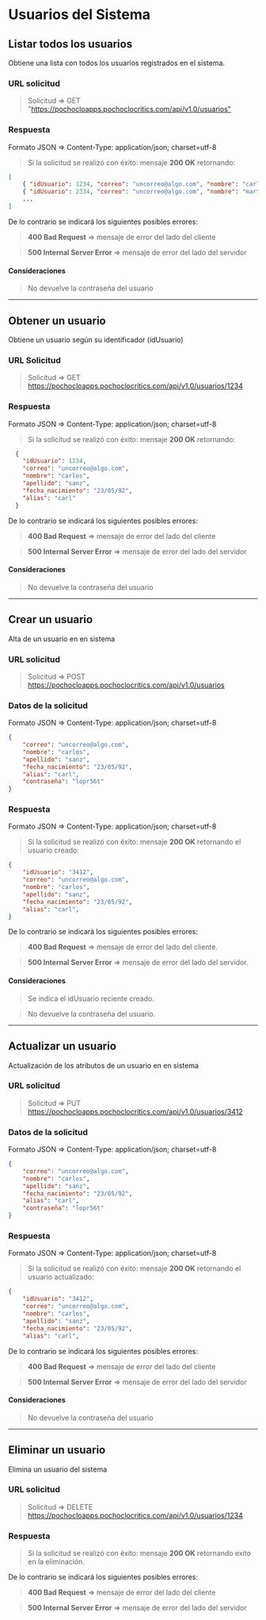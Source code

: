 # Usuarios del Sistema

## Listar todos los usuarios

Obtiene una lista con todos los usuarios registrados en el sistema.

### URL solicitud

> Solicitud => GET "<https://pochocloapps.pochoclocritics.com/api/v1.0/usuarios">

### Respuesta

Formato JSON => Content-Type: application/json; charset=utf-8

>Si la solicitud se realizó con éxito: mensaje **200 OK** retornando:

```json
[
    { "idUsuario": 1234, "correo": "uncorreo@algo.com", "nombre": "carlos", "apellido": "sanz", "fecha_nacimiento": "23/05/92", "alias": "carl" },
    { "idUsuario": 2334, "correo": "uncorreo@algo.com", "nombre": "marta", "apellido": "dias", "fecha_nacimiento": "03/09/94", "alias": "martad" },
    ...
]
```

De lo contrario se indicará los siguientes posibles errores:

> **400 Bad Request** => mensaje de error del lado del cliente

> **500 Internal Server Error** => mensaje de error del lado del servidor

#### Consideraciones

> No devuelve la contraseña del usuario

---

## Obtener un usuario

Obtiene un usuario según su identificador (idUsuario)

### URL Solicitud

>Solicitud => GET  <https://pochocloapps.pochoclocritics.com/api/v1.0/usuarios/1234>

### Respuesta

Formato JSON => Content-Type: application/json; charset=utf-8

>Si la solicitud se realizó con éxito: mensaje **200 OK** retornando:

```json
  {
    "idUsuario": 1234,
    "correo": "uncorreo@algo.com",
    "nombre": "carlos",
    "apellido": "sanz",
    "fecha_nacimiento": "23/05/92",
    "alias": "carl" 
  }
```

De lo contrario se indicará los siguientes posibles errores:

> **400 Bad Request** => mensaje de error del lado del cliente

> **500 Internal Server Error** => mensaje de error del lado del servidor

#### Consideraciones

> No devuelve la contraseña del usuario

---

## Crear un usuario

Alta de un usuario en en sistema

### URL solicitud

>Solicitud => POST  <https://pochocloapps.pochoclocritics.com/api/v1.0/usuarios>

### Datos de la solicitud

Formato JSON => Content-Type: application/json; charset=utf-8

```json
{
    "correo": "uncorreo@algo.com",
    "nombre": "carlos",
    "apellido": "sanz",
    "fecha_nacimiento": "23/05/92",
    "alias": "carl",
    "contraseña": "lopr56t"
}
```

### Respuesta

Formato JSON => Content-Type: application/json; charset=utf-8

>Si la solicitud se realizó con éxito: mensaje **200 OK** retornando el usuario creado:

```json
{
    "idUsuario": "3412",
    "correo": "uncorreo@algo.com",
    "nombre": "carlos",
    "apellido": "sanz",
    "fecha_nacimiento": "23/05/92",
    "alias": "carl",
}
```

De lo contrario se indicará los siguientes posibles errores:

> **400 Bad Request** => mensaje de error del lado del cliente.

> **500 Internal Server Error** => mensaje de error del lado del servidor.

#### Consideraciones

> Se indica el idUsuario reciente creado.

> No devuelve la contraseña del usuario.

---

## Actualizar un usuario

Actualización de los atributos de un usuario en en sistema

### URL solicitud

>Solicitud => PUT  <https://pochocloapps.pochoclocritics.com/api/v1.0/usuarios/3412>

### Datos de la solicitud

Formato JSON => Content-Type: application/json; charset=utf-8

```json
{
    "correo": "uncorreo@algo.com",
    "nombre": "carlos",
    "apellido": "sanz",
    "fecha_nacimiento": "23/05/92",
    "alias": "carl",
    "contraseña": "lopr56t"
}
```

### Respuesta

Formato JSON => Content-Type: application/json; charset=utf-8

>Si la solicitud se realizó con éxito: mensaje **200 OK** retornando el usuario actualizado:

```json
{
    "idUsuario": "3412",
    "correo": "uncorreo@algo.com",
    "nombre": "carlos",
    "apellido": "sanz",
    "fecha_nacimiento": "23/05/92",
    "alias": "carl",
```

De lo contrario se indicará los siguientes posibles errores:

> **400 Bad Request** => mensaje de error del lado del cliente

> **500 Internal Server Error** => mensaje de error del lado del servidor

#### Consideraciones

> No devuelve la contraseña del usuario

---

## Eliminar un usuario

Elimina un usuario del sistema

### URL solicitud

> Solicitud => DELETE  <https://pochocloapps.pochoclocritics.com/api/v1.0/usuarios/1234>

### Respuesta

> Si la solicitud se realizó con éxito: mensaje **200 OK** retornando exito en la eliminación.

De lo contrario se indicará los siguientes posibles errores:

> **400 Bad Request** => mensaje de error del lado del cliente

> **500 Internal Server Error** => mensaje de error del lado del servidor
